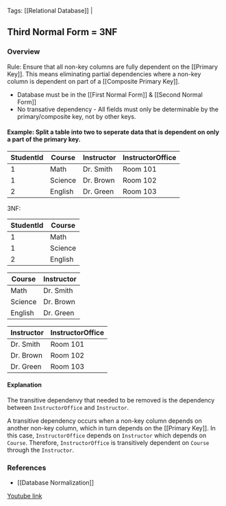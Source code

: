 
Tags: [[Relational Database]] | 

## Third Normal Form = 3NF


### Overview

Rule: Ensure that all non-key columns are fully dependent on the [[Primary Key]]. This means eliminating partial dependencies where a non-key column is dependent on part of a [[Composite Primary Key]].

- Database must be in the [[First Normal Form]] & [[Second Normal Form]]
- No transative dependency - All fields must only be determinable by the primary/composite key, not by other keys.

#### Example: Split a table into two to seperate data that is dependent on only a part of the primary key.

| StudentId | Course | Instructor | InstructorOffice |
| --------------- | --------------- | --------------- | --------------- |
| 1 | Math | Dr. Smith | Room 101 |
| 1 | Science | Dr. Brown | Room 102 |
| 2 | English | Dr. Green | Room 103 |

3NF:

| StudentId | Course |
| -------------- | --------------- |
| 1 | Math |
| 1 | Science |
| 2 | English |

| Course  | Instructor |
| ------- | ---------- |
| Math    | Dr. Smith  |
| Science | Dr. Brown  |
| English | Dr. Green  |

| Instructor | InstructorOffice |
| -------------- | --------------- |
| Dr. Smith | Room 101 |
| Dr. Brown | Room 102 |
| Dr. Green | Room 103 |

#### Explanation
The transitive dependenvy that needed to be removed is the dependency between `InstructorOffice` and `Instructor`.

A transitive dependency occurs when a non-key column depends on another non-key column, which in turn depends on the [[Primary Key]]. In this case, `InstructorOffice` depends on `Instructor` which depends on `Course`. Therefore, `InstructorOffice` is transitively dependent on `Course` through the `Instructor`.


### References
- [[Database Normalization]]

 [Youtube link](https://www.youtube.com/watch?v=J-drts33N8g)
